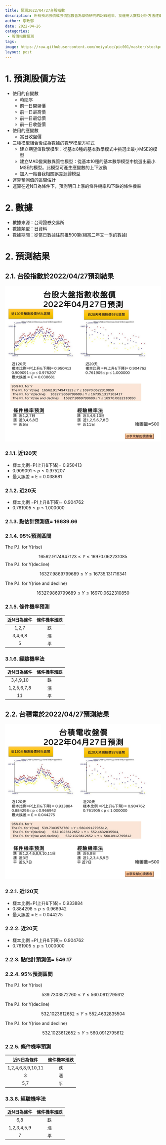 ```yaml
---
title: 預測2022/04/27台股指數
description: 所有預測股價或股價指數皆為學術研究的記錄結果。我運用大數據分析方法建購股價或股價指數的數學模型，再由數學模型得到預測值。反覆1億次，得到預測值的抽樣分配，進行區間估計和機率計算。所有結果僅供參考，投資人因參考本文產生投資損益皆與作者無關。
author: 李玫郁
date: 2022-04-26
categories:
 - 股價指數預測
tags: 
image: https://raw.githubusercontent.com/meiyulee/pic001/master/stockpredict/20220427_prediction_stock_prices_TWI.jpg
layout: post
---
```




# 1. 預測股價方法

- 使用的自變數
  - 時間序
  - 前一日開盤價
  - 前一日最高價
  - 前一日最低價
  - 前一日收盤價
- 使用的應變數
  - 當日收盤價
- 三種模型組合後成為數據的數學模型方程式
  - 建立期望值數學模型：從基本8種的基本數學模式中挑選出最小MSE的模型
   - 建立MAD變異數異質性模型：從基本10種的基本數學模型中挑選出最小MSE的模型。此模型可產生應變數的上下波動
   - 加入一階自我相關誤差迴歸模型
- 運算預測值的區間估計
- 運算在近N日為條件下，預測明日上漲的條件機率和下跌的條件機率

# 2. 數據

- 數據來源：台灣證券交易所
- 數據類型：日資料
- 數據期間：從當日數據往前推500筆(相當二年又一季的數據)

# 2. 預測結果

## 2.1. 台股指數於2022/04/27預測結果

![](https://raw.githubusercontent.com/meiyulee/pic001/master/stockpredict/20220427_prediction_stock_prices_TWI.jpg)

### 2.1.1. 近120天

- 樣本比例=P(上升&下降)= 0.950413
- $0.909091 \leq p \leq 0.975207$
- 最大誤差 = E = 0.038681

### 2.1.2. 近20天

- 樣本比例 =P(上升&下降)= 0.904762
- $0.761905 \leq p \leq 1.000000$

### 2.1.3. 點估計預測值= 16639.66

### 2.1.4. 95%預測區間

The P.I. for Y(rise)

$$16562.9174947123 \leq Y \leq 16970.062231085$$
The P.I. for Y(decline)

$$16327.9869799689 \leq Y \leq 16735.131716341$$

The P.I. for Y(rise and decline)

$$16327.9869799689 \leq Y \leq 16970.0622310850$$

### 2.1.5. 條件機率預測

| 近N日為條件|條件機率漲跌|
| :----: | :----: |
| 1,2,7 | 跌 |
| 3,4,6,8 | 漲 |
| 5 | 平 |

### 3.1.6. 經驗機率法

| 近N日為條件|條件機率漲跌|
| :----: | :----: |
| 3,4,9,10 | 跌 |
| 1,2,5,6,7,8 | 漲 |
| 11 | 平 |

## 2.2. 台積電於2022/04/27預測結果

![](https://raw.githubusercontent.com/meiyulee/pic001/master/stockpredict/20220427_prediction_stock_prices_TWSC.jpg)

### 2.2.1. 近120天

- 樣本比例=P(上升&下降)= 0.933884
- $0.884298 \leq p \leq 0.966942$
- 最大誤差 = E = 0.044275

### 2.2.2. 近20天

- 樣本比例 =P(上升&下降)= 0.904762
- $0.761905 \leq p \leq 1.000000$

### 2.2.3. 點估計預測值= 546.17

### 2.2.4. 95%預測區間

The P.I. for Y(rise)

$$539.7303572760  \leq Y \leq 560.0912795612$$

The P.I. for Y(decline)

$$532.1023612652  \leq Y \leq  552.4632835504$$

The P.I. for Y(rise and decline)

$$532.1023612652  \leq Y \leq  560.0912795612$$

### 2.2.5. 條件機率預測

| 近N日為條件|條件機率漲跌|
| :----: | :----: |
| 1,2,4,6,8,9,10,11 | 跌 |
| 3 | 漲 |
| 5,7 | 平 |

### 3.3.6. 經驗機率法

| 近N日為條件|條件機率漲跌|
| :----: | :----: |
| 6,8 | 跌 |
| 1,2,3,4,5,9 | 漲 |
| 7 | 平 |




